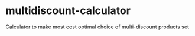 # multidiscount-calculator
Calculator to make most cost optimal choice of multi-discount products set
